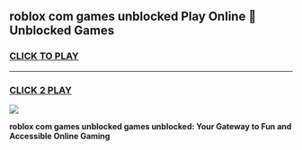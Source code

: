 
## roblox com games unblocked Play Online 👋 Unblocked Games
<h3>
<a href="https://premium.freeplayer.one?title=roblox_com_games_unblocked&ref=19F">CLICK TO PLAY</a></h3>
<hr>

<h3>
<a href="https://premium.freeplayer.one?title=roblox_com_games_unblocked&ref=19F">CLICK 2 PLAY</a>
  
</h3>

<a href="https://premium.freeplayer.one?title=roblox_com_games_unblocked&ref=19F"><img src="https://clearcache.store/games.png"></a>


**roblox com games unblocked games unblocked: Your Gateway to Fun and Accessible Online Gaming**
